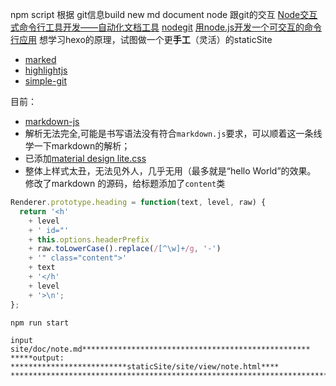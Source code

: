 npm script 根据 git信息build new md document
node 跟git的交互
[Node交互式命令行工具开发——自动化文档工具](https://github.com/threerocks/studyFiles/blob/master/%E7%AC%94%E8%AE%B0/Node%E4%BA%A4%E4%BA%92%E5%BC%8F%E5%91%BD%E4%BB%A4%E8%A1%8C%E5%B7%A5%E5%85%B7%E5%BC%80%E5%8F%91%E2%80%94%E2%80%94%E8%87%AA%E5%8A%A8%E5%8C%96%E6%96%87%E6%A1%A3%E5%B7%A5%E5%85%B7.md)
[nodegit](https://github.com/nodegit/nodegit)
[用node.js开发一个可交互的命令行应用](https://xdlrt.github.io/2017/04/15/2017-04-15/)
想学习hexo的原理，试图做一个更**手工**（灵活）的staticSite

- [marked](https://github.com/chjj/marked)
- [highlightjs](https://highlightjs.org/download/)
- [simple-git](https://www.npmjs.com/package/simple-git)

目前：
- [markdown-js](https://github.com/evilstreak/markdown-js)
- 解析无法完全,可能是书写语法没有符合`markdown.js`要求，可以顺着这一条线学一下markdown的解析；
- 已添加[material design lite.css]()
- 整体上样式太丑，无法见外人，几乎无用（最多就是“hello World”的效果。
 修改了markdown 的源码，给标题添加了`content`类
```js
Renderer.prototype.heading = function(text, level, raw) {
  return '<h'
    + level
    + ' id="'
    + this.options.headerPrefix
    + raw.toLowerCase().replace(/[^\w]+/g, '-')
    + '" class="content">'
    + text
    + '</h'
    + level
    + '>\n';
};
```

```
npm run start

input site/doc/note.md***************************************************
*****output: **************************staticSite/site/view/note.html****
*************************************************************************
```
